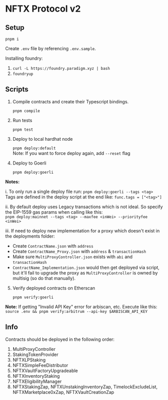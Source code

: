 # NFTX Protocol v2

## Setup

`pnpm i`

Create `.env` file by referencing `.env.sample`.

Installing foundry:

1. `curl -L https://foundry.paradigm.xyz | bash`
2. `foundryup`

## Scripts

1. Compile contracts and create their Typescript bindings.

   `pnpm compile`

2. Run tests

   `pnpm test`

3. Deploy to local hardhat node

   `pnpm deploy:default`  
   Note: If you want to force deploy again, add `--reset` flag

4. Deploy to Goerli

   `pnpm deploy:goerli`

**Notes:**

i. To only run a single deploy file run: `pnpm deploy:goerli --tags <tag>`\
Tags are defined in the deploy script at the end like: `func.tags = ["<tag>"]`

ii. By default deploy uses Legacy transactions which is not ideal. So specify the EIP-1559 gas params when calling like this:\
`pnpm deploy:mainnet --tags <tag> --maxfee <inWei> --priorityfee <inWei>`

iii. If need to deploy new implementation for a proxy which doesn't exist in the deployments folder:

- Create `ContractName.json` with `address`
- Create `ContractName_Proxy.json` with `address` & `transactionHash`
- Make sure `MultiProxyController.json` exists with `abi` and `transactionHash`
- `ContractName_Implementation.json` would then get deployed via script, but it'll fail to upgrade the proxy as `MultiProxyController` is owned by multisig (so do that manually).

5. Verify deployed contracts on Etherscan

   `pnpm verify:goerli`

**Note:** If getting "Invalid API Key" error for arbiscan, etc. Execute like this: `source .env && pnpm verify:arbitrum --api-key $ARBISCAN_API_KEY`

## Info

Contracts should be deployed in the following order:

1. MultiProxyController
2. StakingTokenProvider
3. NFTXLPStaking
4. NFTXSimpleFeeDistributor
5. NFTXVaultFactoryUpgradeable
6. NFTXInventoryStaking
7. NFTXEligibilityManager
8. NFTXStakingZap, NFTXUnstakingInventoryZap, TimelockExcludeList, NFTXMarketplace0xZap, NFTXVaultCreationZap

